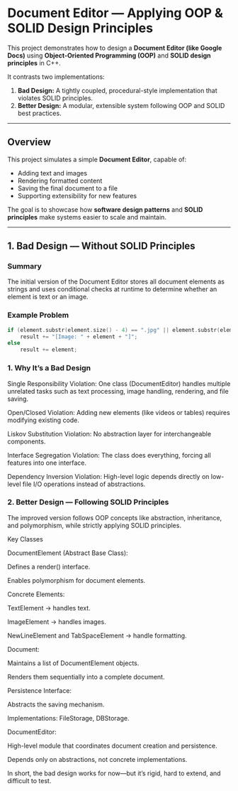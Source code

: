 # Document Editor — Applying OOP & SOLID Design Principles

This project demonstrates how to design a **Document Editor (like Google Docs)** using **Object-Oriented Programming (OOP)** and **SOLID design principles** in C++.

It contrasts two implementations:
1. **Bad Design:** A tightly coupled, procedural-style implementation that violates SOLID principles.
2. **Better Design:** A modular, extensible system following OOP and SOLID best practices.

---

## Overview

This project simulates a simple **Document Editor**, capable of:
- Adding text and images  
- Rendering formatted content  
- Saving the final document to a file  
- Supporting extensibility for new features  

The goal is to showcase how **software design patterns** and **SOLID principles** make systems easier to scale and maintain.

---

## 1. Bad Design — Without SOLID Principles

### Summary
The initial version of the Document Editor stores all document elements as strings and uses conditional checks at runtime to determine whether an element is text or an image.

### Example Problem
```cpp
if (element.substr(element.size() - 4) == ".jpg" || element.substr(element.size() - 4) == ".png")
    result += "[Image: " + element + "]";
else
    result += element;
```
### 1. Why It’s a Bad Design

Single Responsibility Violation:
One class (DocumentEditor) handles multiple unrelated tasks such as text processing, image handling, rendering, and file saving.

Open/Closed Violation:
Adding new elements (like videos or tables) requires modifying existing code.

Liskov Substitution Violation:
No abstraction layer for interchangeable components.

Interface Segregation Violation:
The class does everything, forcing all features into one interface.

Dependency Inversion Violation:
High-level logic depends directly on low-level file I/O operations instead of abstractions.

### 2. Better Design — Following SOLID Principles

The improved version follows OOP concepts like abstraction, inheritance, and polymorphism, while strictly applying SOLID principles.

Key Classes

DocumentElement (Abstract Base Class):

Defines a render() interface.

Enables polymorphism for document elements.

Concrete Elements:

TextElement → handles text.

ImageElement → handles images.

NewLineElement and TabSpaceElement → handle formatting.

Document:

Maintains a list of DocumentElement objects.

Renders them sequentially into a complete document.

Persistence Interface:

Abstracts the saving mechanism.

Implementations: FileStorage, DBStorage.

DocumentEditor:

High-level module that coordinates document creation and persistence.

Depends only on abstractions, not concrete implementations.

In short, the bad design works for now—but it’s rigid, hard to extend, and difficult to test.
